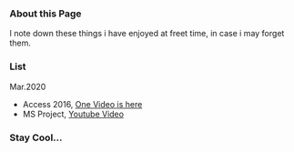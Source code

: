 ### About this Page

I note down these things i have enjoyed at freet time, in case i may forget them.

### List


Mar.2020
- Access 2016, [One Video is here](https://www.youtube.com/watch?v=xRYSP-yFgb0/)
- MS Project, [Youtube Video](https://www.youtube.com/watch?v=lWmP0kReXkQ/)


### Stay Cool...
